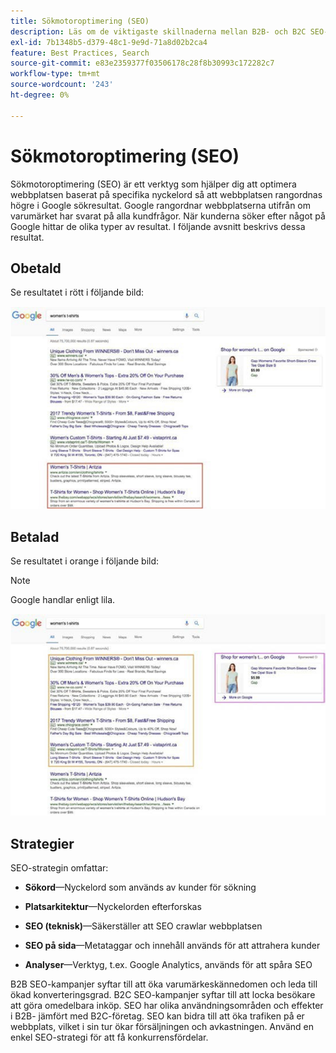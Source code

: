 ```yaml
---
title: Sökmotoroptimering (SEO)
description: Läs om de viktigaste skillnaderna mellan B2B- och B2C SEO-kampanjer.
exl-id: 7b1348b5-d379-48c1-9e9d-71a8d02b2ca4
feature: Best Practices, Search
source-git-commit: e83e2359377f03506178c28f8b30993c172282c7
workflow-type: tm+mt
source-wordcount: '243'
ht-degree: 0%

---
```


# Sökmotoroptimering (SEO)

Sökmotoroptimering (SEO) är ett verktyg som hjälper dig att optimera webbplatsen baserat på specifika nyckelord så att webbplatsen rangordnas högre i Google sökresultat. Google rangordnar webbplatserna utifrån om varumärket har svarat på alla kundfrågor. När kunderna söker efter något på Google hittar de olika typer av resultat. I följande avsnitt beskrivs dessa resultat.

## Obetald

Se resultatet i rött i följande bild:

![Obetalda sökresultat för SEO Google](../../assets/playbooks/seo-unpaid.png)

## Betalad

Se resultatet i orange i följande bild:

>[!NOTE]
>
>Google handlar enligt lila.

![Sökresultat för betald SEO Google](../../assets/playbooks/seo-paid.png)

## Strategier

SEO-strategin omfattar:

- **Sökord**—Nyckelord som används av kunder för sökning

- **Platsarkitektur**—Nyckelorden efterforskas

- **SEO (teknisk)**—Säkerställer att SEO crawlar webbplatsen

- **SEO på sida**—Metataggar och innehåll används för att attrahera kunder

- **Analyser**—Verktyg, t.ex. Google Analytics, används för att spåra SEO

B2B SEO-kampanjer syftar till att öka varumärkeskännedomen och leda till ökad konverteringsgrad. B2C SEO-kampanjer syftar till att locka besökare att göra omedelbara inköp. SEO har olika användningsområden och effekter i B2B- jämfört med B2C-företag. SEO kan bidra till att öka trafiken på er webbplats, vilket i sin tur ökar försäljningen och avkastningen. Använd en enkel SEO-strategi för att få konkurrensfördelar.
